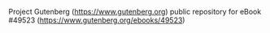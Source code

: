 Project Gutenberg (https://www.gutenberg.org) public repository for eBook #49523 (https://www.gutenberg.org/ebooks/49523)
